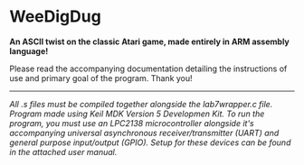 # WeeDigDug
**An ASCII twist on the classic Atari game, made entirely in ARM assembly language!**

Please read the accompanying documentation detailing the instructions of use and primary goal of the program. Thank you!

---

*All .s files must be compiled together alongside the lab7wrapper.c file. Program made using Keil MDK Version 5 Developmen Kit. To run the program, you must use an LPC2138 microcontroller alongside it's accompanying universal asynchronous receiver/transmitter (UART) and general purpose input/output (GPIO). Setup for these devices can be found in the attached user manual.*
